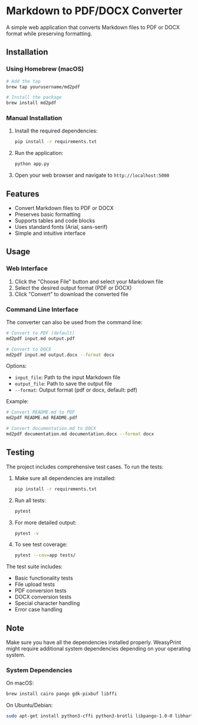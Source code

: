 # Markdown to PDF/DOCX Converter

A simple web application that converts Markdown files to PDF or DOCX format while preserving formatting.

## Installation

### Using Homebrew (macOS)
```bash
# Add the tap
brew tap yourusername/md2pdf

# Install the package
brew install md2pdf
```

### Manual Installation
1. Install the required dependencies:
   ```bash
   pip install -r requirements.txt
   ```

2. Run the application:
   ```bash
   python app.py
   ```

3. Open your web browser and navigate to `http://localhost:5000`

## Features

- Convert Markdown files to PDF or DOCX
- Preserves basic formatting
- Supports tables and code blocks
- Uses standard fonts (Arial, sans-serif)
- Simple and intuitive interface

## Usage

### Web Interface
1. Click the "Choose File" button and select your Markdown file
2. Select the desired output format (PDF or DOCX)
3. Click "Convert" to download the converted file

### Command Line Interface
The converter can also be used from the command line:

```bash
# Convert to PDF (default)
md2pdf input.md output.pdf

# Convert to DOCX
md2pdf input.md output.docx --format docx
```

Options:
- `input_file`: Path to the input Markdown file
- `output_file`: Path to save the output file
- `--format`: Output format (pdf or docx, default: pdf)

Example:
```bash
# Convert README.md to PDF
md2pdf README.md README.pdf

# Convert documentation.md to DOCX
md2pdf documentation.md documentation.docx --format docx
```

## Testing

The project includes comprehensive test cases. To run the tests:

1. Make sure all dependencies are installed:
   ```bash
   pip install -r requirements.txt
   ```

2. Run all tests:
   ```bash
   pytest
   ```

3. For more detailed output:
   ```bash
   pytest -v
   ```

4. To see test coverage:
   ```bash
   pytest --cov=app tests/
   ```

The test suite includes:
- Basic functionality tests
- File upload tests
- PDF conversion tests
- DOCX conversion tests
- Special character handling
- Error case handling

## Note

Make sure you have all the dependencies installed properly. WeasyPrint might require additional system dependencies depending on your operating system.

### System Dependencies

On macOS:
```bash
brew install cairo pango gdk-pixbuf libffi
```

On Ubuntu/Debian:
```bash
sudo apt-get install python3-cffi python3-brotli libpango-1.0-0 libharfbuzz0b libpangoft2-1.0-0
```
